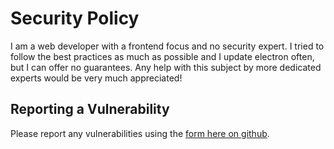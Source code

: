 # Security Policy

I am a web developer with a frontend focus and no security expert. I tried to follow the best practices as much as possible and I update electron often, but I can offer no guarantees. Any help with this subject by more dedicated experts would be very much appreciated!

## Reporting a Vulnerability

Please report any vulnerabilities using the [form here on github](https://github.com/johannesjo/super-productivity/security/advisories/new).
